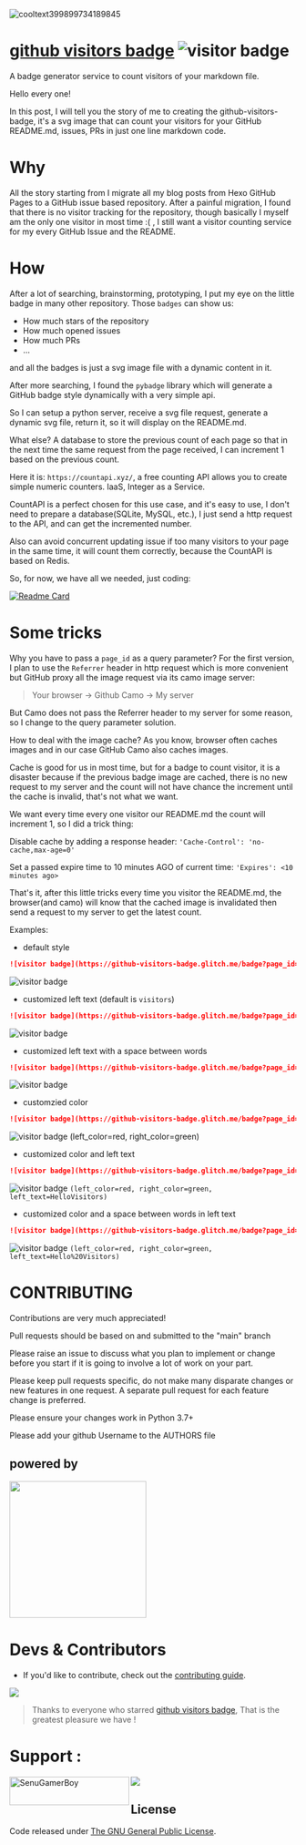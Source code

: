 ![cooltext399899734189845](https://user-images.githubusercontent.com/86920820/145670160-be3ab034-6af2-412f-8e19-910007c75e06.png)

# [github visitors badge](https://github-visitors-badge.glitch.me) ![visitor badge](https://github-visitors-badge.glitch.me/badge?page_id=SenuGamerBoy.github-visitors-badge&left_text=MyPageVisitors)

A badge generator service to count visitors of your markdown file.

Hello every one!

In this post, I will tell you the story of me to creating the github-visitors-badge, it's a svg image that can count your visitors for your GitHub README.md, issues, PRs in just one line markdown code.

# Why
All the story starting from I migrate all my blog posts from Hexo GitHub Pages to a GitHub issue based repository. After a painful migration, I found that there is no visitor tracking for the repository, though basically I myself am the only one visitor in most time :( , I still want a visitor counting service for my every GitHub Issue and the README.

# How
After a lot of searching, brainstorming, prototyping, I put my eye on the little badge in many other repository. Those ```badges``` can show us:

- How much stars of the repository
- How much opened issues
- How much PRs
- ...


and all the badges is just a svg image file with a dynamic content in it.

After more searching, I found the ```pybadge``` library which will generate a GitHub badge style dynamically with a very simple api.

So I can setup a python server, receive a svg file request, generate a dynamic svg file, return it, so it will display on the README.md.

What else? A database to store the previous count of each page so that in the next time the same request from the page received, I can increment 1 based on the previous count.

Here it is: ```https://countapi.xyz/```, a free counting API allows you to create simple numeric counters. IaaS, Integer as a Service.

CountAPI is a perfect chosen for this use case, and it's easy to use, I don't need to prepare a database(SQLite, MySQL, etc.), I just send a http request to the API, and can get the incremented number.

Also can avoid concurrent updating issue if too many visitors to your page in the same time, it will count them correctly, because the CountAPI is based on Redis.

So, for now, we have all we needed, just coding:

[![Readme Card](https://github-readme-stats.vercel.app/api/pin/?username=SenuGamerBoy&repo=github-visitors-badge)](https://github.com/SenuGamerBoy/github-visitors-badge)

# Some tricks
Why you have to pass a ```page_id``` as a query parameter?
For the first version, I plan to use the ```Referrer``` header in http request which is more convenient but GitHub proxy all the image request via its camo image server:

> Your browser -> Github Camo -> My server

But Camo does not pass the Referrer header to my server for some reason, so I change to the query parameter solution.

How to deal with the image cache?
As you know, browser often caches images and in our case GitHub Camo also caches images.

Cache is good for us in most time, but for a badge to count visitor, it is a disaster because if the previous badge image are cached, there is no new request to my server and the count will not have chance the increment until the cache is invalid, that's not what we want.

We want every time every one visitor our README.md the count will increment 1, so I did a trick thing:

Disable cache by adding a response header: ```'Cache-Control': 'no-cache,max-age=0'```

Set a passed expire time to 10 minutes AGO of current time: ``` 'Expires': <10 minutes ago> ```

That's it, after this little tricks every time you visitor the README.md, the browser(and camo) will know that the cached image is invalidated then send a request to my server to get the latest count.

Examples:

- default style

```markdown
![visitor badge](https://github-visitors-badge.glitch.me/badge?page_id=SenuGamerBoy.github-visitors-badge)
```

![visitor badge](https://github-visitors-badge.glitch.me/badge?page_id=SenuGamerBoy.github-visitors-badge)

- customized left text (default is `visitors`)

```markdown
![visitor badge](https://github-visitors-badge.glitch.me/badge?page_id=SenuGamerBoy.github-visitors-badge&left_text=MyPageVisitors)
```
![visitor badge](https://github-visitors-badge.glitch.me/badge?page_id=SenuGamerBoy.github-visitors-badge&left_text=MyPageVisitors)

- customized left text with a space between words

```markdown
![visitor badge](https://github-visitors-badge.glitch.me/badge?page_id=SenuGamerBoy.github-visitors-badge&left_text=My%20Page%20Visitors)
```
![visitor badge](https://github-visitors-badge.glitch.me/badge?page_id=SenuGamerBoy.github-visitors-badge&left_text=My%20Page%20Visitors)

- customzied color

```markdown
![visitor badge](https://github-visitors-badge.glitch.me/badge?page_id=SenuGamerBoy.github-visitors-badge&left_color=red&right_color=green) 
```

![visitor badge](https://github-visitors-badge.glitch.me/badge?page_id=SenuGamerBoy.github-visitors-badge&left_color=red&right_color=green) (left_color=red, right_color=green)

- customized color and left text

```markdown
![visitor badge](https://github-visitors-badge.glitch.me/badge?page_id=SenuGamerBoy.github-visitors-badge&left_color=red&right_color=green&left_text=HelloVisitors)
```

![visitor badge](https://github-visitors-badge.glitch.me/badge?page_id=SenuGamerBoy.github-visitors-badge&left_color=red&right_color=green&left_text=HelloVisitors) <code>(left_color=red, right_color=green, left_text=HelloVisitors)</code>

- customized color and a space between words in left text

```markdown
![visitor badge](https://github-visitors-badge.glitch.me/badge?page_id=SenuGamerBoy.github-visitors-badge&left_color=red&right_color=green&left_text=Hello%20Visitors)
```
![visitor badge](https://github-visitors-badge.glitch.me/badge?page_id=SenuGamerBoy.github-visitors-badge&left_color=red&right_color=green&left_text=Hello%20Visitors) <code>(left_color=red, right_color=green, left_text=Hello%20Visitors)</code>

# CONTRIBUTING

Contributions are very much appreciated!

Pull requests should be based on and submitted to the "main" branch

Please raise an issue to discuss what you plan to implement or change before 
you start if it is going to involve a lot of work on your part.

Please keep pull requests specific, do not make many disparate changes or
new features in one request.  A separate pull request for each feature change
is preferred.

Please ensure your changes work in Python 3.7+ 

Please add your github Username to the AUTHORS file

## powered by

<img src="https://user-images.githubusercontent.com/86920820/145670327-27b47a1f-1bf8-4642-a0d2-8f44192ef1b8.png" width="240"></a>

# Devs & Contributors
* If you'd like to contribute, check out the [contributing guide](CONTRIBUTING).
<a href="https://github.com/SenuGamerBoy/github-visitors-badge/graphs/contributors">
  <img src="https://contrib.rocks/image?repo=SenuGamerBoy/github-visitors-badge" />
</a>

> Thanks to everyone who starred [github visitors badge](https://github.com/SenuGamerBoy/github-visitors-badge), That is the greatest pleasure we have !

# Support :
<p><a href="https://www.buymeacoffee.com/SenuGamerBoy"><img src="https://img.buymeacoffee.com/button-api/?text=Buy me a plant&emoji=🎍&slug=SenuGamerBoy&button_colour=FFDD00&font_colour=000000&font_family=Cookie&outline_colour=000000&coffee_colour=ffffff"></a><a href="https://ko-fi.com/SenuGamerBoy"> <img align="left" src="https://cdn.ko-fi.com/cdn/kofi3.png?v=3" height="50" width="210" alt="SenuGamerBoy" /></a></p>

## License
Code released under [The GNU General Public License](LICENSE).
